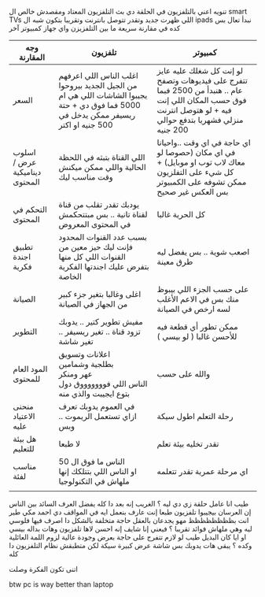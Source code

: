 تنويه اعني بالتلفزيون في الحلقة دي بث التلفزيون المعتاد ومقصدش خالص ال 
smart TVs 
اللي ظهرت جديد وتقدر تتوصل بانترنت وتقريبا بتكون شبه ال
ipads
نبدأ
تعال بس كده في مقارنة سريعة ما بين التلفزيزن واي جهاز كمبيوتر آخر

| وجه المقارنة                  | تلفزيون                                                                                                                             | كمبيوتر                                                                                                                                                     |
| ----------------------------- | ----------------------------------------------------------------------------------------------------------------------------------- | ----------------------------------------------------------------------------------------------------------------------------------------------------------- |
| السعر                         | اغلب الناس اللي اعرفهم من الجيل الجديد بيروحوا يجيبوا الشاشات اللي هي ام 5000 فما فوق دي + حتة ريسيفر ممكن يدخل في 500 جنيه او اكتر | لو إنت كل شغلك عليه عايز تتفرج على فيديوهات وتصفح عام .. هنبدأ من 2500 فبما فوق حسب المكان اللي إنت فيه + لو هتوصل انترنت منزلي فشهريا بتدفع حوالي 200 جنيه |
| اسلوب عرض / ديناميكية المحتوى | اللي القناة بتبثه في اللحظة الحالية واللي ممكن ميكنش وقت مناسب ليك                                                                  | اي حاجة في اي وقت ..واحيانا في اي مكان (حصوصا لو معاك لاب توب او موبايل) + كل شيء على التفلزيون ممكن تشوفه على الكمبيوتر بس العكس غير صحيح                  |
| التحكم في المحتوى             | يودبك تقدر تقلب من قناة لقناة تانية .. بس مبتتحكمش في المحتوى المعروض                                                               | كل الحرية غالبا                                                                                                                                             |
| تطبيق اجندة فكرية             | بسبب عدد القنوات المحدود فإنت ليك حيز معين من القنوات اللي كل منها بتفرض عليك اجندتها الفكرية الخاصة                                | اصعب شوية .. بس يفضل ليه طرق معينة                                                                                                                          |
| الصيانة                       | اغلى وغالبا بتغير جزء كبير من الجهاز في الصيانة                                                                                     | على حسب الجزء اللي بيبوظ منك بس في الاعم الأغلب لسه ارخص في الصيانة                                                                                         |
| التطوير                       | مفيش تطوير كتير .. يدوبك تزود قناة .. تغير ريسيفر .. تغير شاشة                                                                      | ممكن تطور أي قطعة فيه للأحسن غالبا ( لو بيسي )                                                                                                              |
| المود العام للمحتوى           | اعلانات وتسويق<br>بطلجية وشمامين<br>عهر ومنكر<br>الناس اللي فوووووووق دول بتوع ايجيبت والذي منه                                     | والله على حسب                                                                                                                                               |
| منحنى الاعتياد عليه           | في العموم يدوبك تعرف ازاي تستعمل الريموت .. وبس                                                                                     | رحلة التعلم اطول سيكة                                                                                                                                       |
| هل بيئة للتعليم               | لا طبعا                                                                                                                             | تقدر تخليه بيئة تعلم                                                                                                                                        |
| مناسب لفئة                    | الناس ما فوق ال 50<br>او الناس اللي بتتلكك إنها ملهاش في التكنولوجيا                                                                | اي مرحلة عمرية تقدر تتعلمه                                                                                                                                  |
|                               |                                                                                                                                     |                                                                                                                                                             |
طيب انا عامل حلقة زي دي ليه ؟
الغريب إنه بعد دا كله
يفضل العرف السائد بين الناس إن العرسان بيجيبوا تلفزيون
طبعا إنت عارف بنعمل ايه في المواقف دي
احمد مكي طير انت بظظظظظظظظ
مهو يجدعان بالعقل
حاجة متخلفة بالشكل دا اصرف فيها فلوسي ليه
وهي ملهاش فوائد تقريبا ؟
فيعني إنا شايف إنه احسن
 لاها تلفزيون وهات بداله بيسي او ايا كان البديل
طيب لو لازم تتفرج على حاجة بعرض وجودة عالية لزوم اللمة العائلية وكده ؟
يبقى هات يدوبك بس شاشة عرض كبيرة سيكة
لكن متطبقش نظام التلفزيون دا كله

اتنى تكون الفكرة وصلت


btw pc is way better than laptop